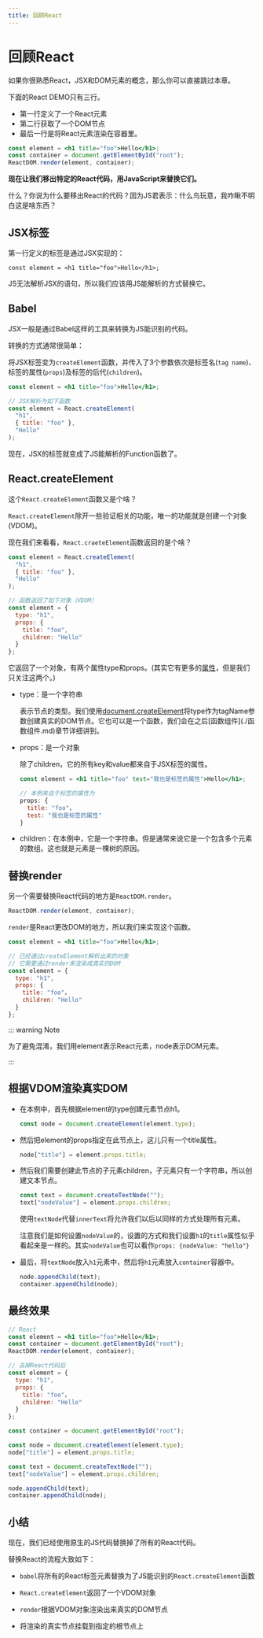 ```yaml
---
title: 回顾React
---
```


# 回顾React

如果你很熟悉React，JSX和DOM元素的概念，那么你可以直接跳过本章。

下面的React DEMO只有三行。

* 第一行定义了一个React元素
* 第二行获取了一个DOM节点
* 最后一行是将React元素渲染在容器里。

```jsx
const element = <h1 title="foo">Hello</h1>;
const container = document.getElementById("root");
ReactDOM.render(element, container);
```

**现在让我们移出特定的React代码，用JavaScript来替换它们。**

什么？你说为什么要移出React的代码？因为JS君表示：什么鸟玩意，我咋瞅不明白这是啥东西？



## JSX标签

第一行定义的标签是通过JSX实现的：

`const element = <h1 title="foo">Hello</h1>;`

JS无法解析JSX的语句，所以我们应该用JS能解析的方式替换它。

## Babel

JSX一般是通过Babel这样的工具来转换为JS能识别的代码。

转换的方式通常很简单：

将JSX标签变为`createElement`函数，并传入了3个参数依次是标签名(`tag name`)、标签的属性(`props`)及标签的后代(`children`)。

```jsx
const element = <h1 title="foo">Hello</h1>;

// JSX解析为如下函数
const element = React.createElement(
  "h1",
  { title: "foo" },
  "Hello"
);
```

现在，JSX的标签就变成了JS能解析的Function函数了。

## React.createElement

这个`React.createElement`函数又是个啥？

`React.createElement`除开一些验证相关的功能，唯一的功能就是创建一个对象(VDOM)。

现在我们来看看，`React.craeteElement`函数返回的是个啥？

```js
const element = React.createElement(
  "h1",
  { title: "foo" },
  "Hello"
);

// 函数返回了如下对象（VDOM）
const element = {
  type: "h1",
  props: {
    title: "foo",
    children: "Hello"
  }
};
```

它返回了一个对象，有两个属性type和props。(其实它有更多的[属性](https://github.com/facebook/react/blob/f4cc45ce962adc9f307690e1d5cfa28a288418eb/packages/react/src/ReactElement.js#L111)，但是我们只关注这两个。)

* type：是一个字符串

  表示节点的类型。我们使用[document.createElement](https://developer.mozilla.org/zh-CN/docs/Web/API/Document/createElement_)将type作为tagName参数创建真实的DOM节点。它也可以是一个函数，我们会在之后[函数组件](./函数组件.md)章节详细讲到。

* props：是一个对象

  除了children，它的所有key和value都来自于JSX标签的属性。

  ```jsx
  const element = <h1 title="foo" test="我也是标签的属性">Hello</h1>;
  
  // 本例来自于标签的属性为
  props: {
    title: "foo"，
    test: "我也是标签的属性"
  }
  ```

* children：在本例中，它是一个字符串。但是通常来说它是一个包含多个元素的数组。这也就是元素是一棵树的原因。



## 替换render

另一个需要替换React代码的地方是`ReactDOM.render`。

```js
ReactDOM.render(element, container);
```

`render`是React更改DOM的地方，所以我们来实现这个函数。

```jsx
const element = <h1 title="foo">Hello</h1>;

// 已经通过createElement解析出来的对象
// 它需要通过render来渲染成真实的DOM
const element = {
  type: "h1",
  props: {
    title: "foo"，
    children: "Hello"
  }
};
```

::: warning Note

为了避免混淆，我们用element表示React元素，node表示DOM元素。

:::

## 根据VDOM渲染真实DOM

* 在本例中，首先根据element的type创建元素节点h1。

  ```js
  const node = document.createElement(element.type);
  ```

* 然后把element的props指定在此节点上，这儿只有一个title属性。

  ```js
  node["title"] = element.props.title;
  ```

* 然后我们需要创建此节点的子元素children，子元素只有一个字符串，所以创建文本节点。

  ```js
  const text = document.createTextNode("");
  text["nodeValue"] = element.props.children;
  ```

  使用`textNode`代替`innerText`将允许我们以后以同样的方式处理所有元素。

  注意我们是如何设置`nodeValue`的，设置的方式和我们设置`h1`的`title`属性似乎看起来是一样的。其实`nodeValue`也可以看作`props: {nodeValue: "hello"}`

* 最后，将`textNode`放入`h1`元素中，然后将`h1`元素放入`container`容器中。

  ```js
  node.appendChild(text);
  container.appendChild(node);
  ```



## 最终效果

```jsx
// React
const element = <h1 title="foo">Hello</h1>;
const container = document.getElementById("root");
ReactDOM.render(element, container);

// 去掉React代码后
const element = {
  type: "h1",
  props: {
    title: "foo"，
    children: "Hello"
  }
};

const container = document.getElementById("root");

const node = document.createElement(element.type);
node["title"] = element.props.title;

const text = document.createTextNode("");
text["nodeValue"] = element.props.children;

node.appendChild(text);
container.appendChild(node);
```



## 小结

现在，我们已经使用原生的JS代码替换掉了所有的React代码。

替换React的流程大致如下：

* `babel`将所有的React标签元素替换为了JS能识别的`React.createElement`函数
* `React.createElement`返回了一个VDOM对象
* `render`根据VDOM对象渲染出来真实的DOM节点

* 将渲染的真实节点挂载到指定的根节点上